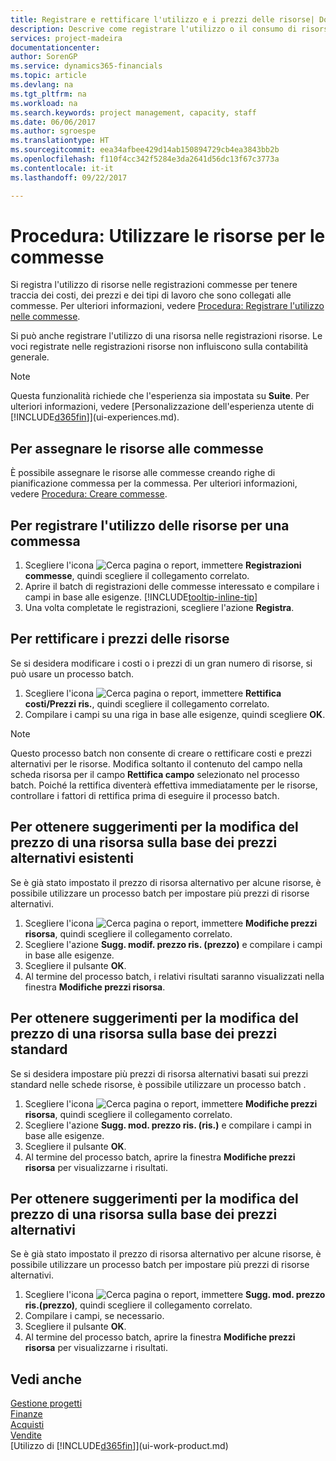 ```yaml
---
title: Registrare e rettificare l'utilizzo e i prezzi delle risorse| Documenti Microsoft
description: Descrive come registrare l'utilizzo o il consumo di risorse associato a una commessa, per tenere traccia e gestire i costi, i prezzi e i tipi di lavoro.
services: project-madeira
documentationcenter: 
author: SorenGP
ms.service: dynamics365-financials
ms.topic: article
ms.devlang: na
ms.tgt_pltfrm: na
ms.workload: na
ms.search.keywords: project management, capacity, staff
ms.date: 06/06/2017
ms.author: sgroespe
ms.translationtype: HT
ms.sourcegitcommit: eea34afbee429d14ab150894729cb4ea3843bb2b
ms.openlocfilehash: f110f4cc342f5284e3da2641d56dc13f67c3773a
ms.contentlocale: it-it
ms.lasthandoff: 09/22/2017

---
```

# <a name="how-to-use-resources-for-jobs"></a>Procedura: Utilizzare le risorse per le commesse
Si registra l'utilizzo di risorse nelle registrazioni commesse per tenere traccia dei costi, dei prezzi e dei tipi di lavoro che sono collegati alle commesse. Per ulteriori informazioni, vedere [Procedura: Registrare l'utilizzo nelle commesse](projects-how-record-job-usage.md).

Si può anche registrare l'utilizzo di una risorsa nelle registrazioni risorse. Le voci registrate nelle registrazioni risorse non influiscono sulla contabilità generale.

> [!NOTE]  
>   Questa funzionalità richiede che l'esperienza sia impostata su **Suite**. Per ulteriori informazioni, vedere [Personalizzazione dell'esperienza utente di [!INCLUDE[d365fin](includes/d365fin_md.md)]](ui-experiences.md).

## <a name="to-assign-resources-to-jobs"></a>Per assegnare le risorse alle commesse
È possibile assegnare le risorse alle commesse creando righe di pianificazione commessa per la commessa. Per ulteriori informazioni, vedere [Procedura: Creare commesse](projects-how-create-jobs.md).

## <a name="to-record-resource-usage-for-a-job"></a>Per registrare l'utilizzo delle risorse per una commessa
1. Scegliere l'icona ![Cerca pagina o report](media/ui-search/search_small.png "icona Cerca pagina o report"), immettere **Registrazioni commesse**, quindi scegliere il collegamento correlato.
2. Aprire il batch di registrazioni delle commesse interessato e compilare i campi in base alle esigenze. [!INCLUDE[tooltip-inline-tip](includes/tooltip-inline-tip_md.md)]
3. Una volta completate le registrazioni, scegliere l'azione **Registra**.

## <a name="to-adjust-resource-prices"></a>Per rettificare i prezzi delle risorse
Se si desidera modificare i costi o i prezzi di un gran numero di risorse, si può usare un processo batch.  

1. Scegliere l'icona ![Cerca pagina o report](media/ui-search/search_small.png "icona Cerca pagina o report"), immettere **Rettifica costi/Prezzi ris.**, quindi scegliere il collegamento correlato.
2. Compilare i campi su una riga in base alle esigenze, quindi scegliere **OK**.

> [!NOTE]  
>   Questo processo batch non consente di creare o rettificare costi e prezzi alternativi per le risorse. Modifica soltanto il contenuto del campo nella scheda risorsa per il campo **Rettifica campo** selezionato nel processo batch. Poiché la rettifica diventerà effettiva immediatamente per le risorse, controllare i fattori di rettifica prima di eseguire il processo batch.

## <a name="to-get-resource-price-change-suggestions-based-on-existing-alternate-prices"></a>Per ottenere suggerimenti per la modifica del prezzo di una risorsa sulla base dei prezzi alternativi esistenti
Se è già stato impostato il prezzo di risorsa alternativo per alcune risorse, è possibile utilizzare un processo batch per impostare più prezzi di risorse alternativi.

1. Scegliere l'icona ![Cerca pagina o report](media/ui-search/search_small.png "icona Cerca pagina o report"), immettere **Modifiche prezzi risorsa**, quindi scegliere il collegamento correlato.
2. Scegliere l'azione **Sugg. modif. prezzo ris. (prezzo)** e compilare i campi in base alle esigenze.
3. Scegliere il pulsante **OK**.  
4. Al termine del processo batch, i relativi risultati saranno visualizzati nella finestra **Modifiche prezzi risorsa**.

## <a name="to-get-resource-price-change-suggestions-based-on-standard-prices"></a>Per ottenere suggerimenti per la modifica del prezzo di una risorsa sulla base dei prezzi standard
Se si desidera impostare più prezzi di risorsa alternativi basati sui prezzi standard nelle schede risorse, è possibile utilizzare un processo batch .  

1. Scegliere l'icona ![Cerca pagina o report](media/ui-search/search_small.png "icona Cerca pagina o report"), immettere **Modifiche prezzi risorsa**, quindi scegliere il collegamento correlato.
2. Scegliere l'azione **Sugg. mod. prezzo ris. (ris.)** e compilare i campi in base alle esigenze.  
3. Scegliere il pulsante **OK**.  
4. Al termine del processo batch, aprire la finestra **Modifiche prezzi risorsa** per visualizzarne i risultati.

## <a name="to-get-resource-price-change-suggestions-based-on-alternate-prices"></a>Per ottenere suggerimenti per la modifica del prezzo di una risorsa sulla base dei prezzi alternativi
Se è già stato impostato il prezzo di risorsa alternativo per alcune risorse, è possibile utilizzare un processo batch per impostare più prezzi di risorse alternativi.

1. Scegliere l'icona ![Cerca pagina o report](media/ui-search/search_small.png "icona Cerca pagina o report"), immettere **Sugg. mod. prezzo ris.(prezzo)**, quindi scegliere il collegamento correlato.  
2. Compilare i campi, se necessario.
3. Scegliere il pulsante **OK**.  
4. Al termine del processo batch, aprire la finestra **Modifiche prezzi risorsa** per visualizzarne i risultati.

## <a name="see-also"></a>Vedi anche
[Gestione progetti](projects-manage-projects.md)  
[Finanze](finance.md)  
[Acquisti](purchasing-manage-purchasing.md)         
[Vendite](sales-manage-sales.md)     
[Utilizzo di [!INCLUDE[d365fin](includes/d365fin_md.md)]](ui-work-product.md)  

